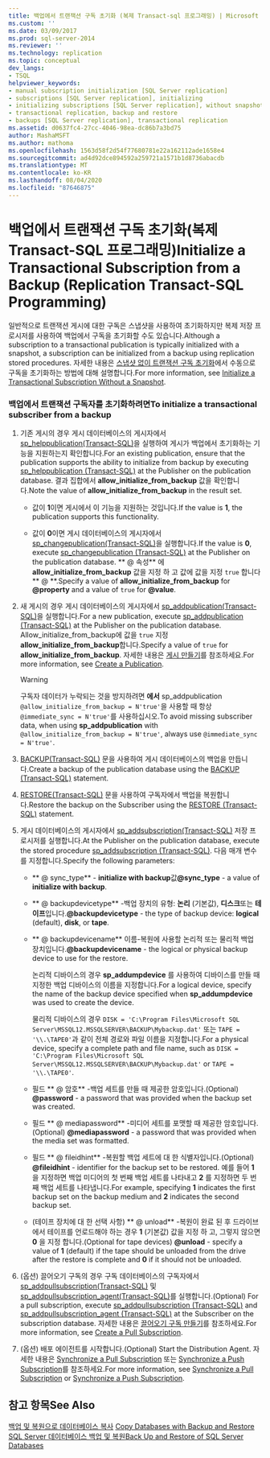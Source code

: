 ```yaml
---
title: 백업에서 트랜잭션 구독 초기화 (복제 Transact-sql 프로그래밍) | Microsoft Docs
ms.custom: ''
ms.date: 03/09/2017
ms.prod: sql-server-2014
ms.reviewer: ''
ms.technology: replication
ms.topic: conceptual
dev_langs:
- TSQL
helpviewer_keywords:
- manual subscription initialization [SQL Server replication]
- subscriptions [SQL Server replication], initializing
- initializing subscriptions [SQL Server replication], without snapshots
- transactional replication, backup and restore
- backups [SQL Server replication], transactional replication
ms.assetid: d0637fc4-27cc-4046-98ea-dc86b7a3bd75
author: MashaMSFT
ms.author: mathoma
ms.openlocfilehash: 1563d58f2d54f77680781e22a162112ade1658e4
ms.sourcegitcommit: ad4d92dce894592a259721a1571b1d8736abacdb
ms.translationtype: MT
ms.contentlocale: ko-KR
ms.lasthandoff: 08/04/2020
ms.locfileid: "87646875"
---
```

# <a name="initialize-a-transactional-subscription-from-a-backup-replication-transact-sql-programming"></a><span data-ttu-id="7a842-102">백업에서 트랜잭션 구독 초기화(복제 Transact-SQL 프로그래밍)</span><span class="sxs-lookup"><span data-stu-id="7a842-102">Initialize a Transactional Subscription from a Backup (Replication Transact-SQL Programming)</span></span>
  <span data-ttu-id="7a842-103">일반적으로 트랜잭션 게시에 대한 구독은 스냅샷을 사용하여 초기화하지만 복제 저장 프로시저를 사용하여 백업에서 구독을 초기화할 수도 있습니다.</span><span class="sxs-lookup"><span data-stu-id="7a842-103">Although a subscription to a transactional publication is typically initialized with a snapshot, a subscription can be initialized from a backup using replication stored procedures.</span></span> <span data-ttu-id="7a842-104">자세한 내용은 [스냅샷 없이 트랜잭션 구독 초기화](initialize-a-transactional-subscription-without-a-snapshot.md)에서 수동으로 구독을 초기화하는 방법에 대해 설명합니다.</span><span class="sxs-lookup"><span data-stu-id="7a842-104">For more information, see [Initialize a Transactional Subscription Without a Snapshot](initialize-a-transactional-subscription-without-a-snapshot.md).</span></span>  
  
### <a name="to-initialize-a-transactional-subscriber-from-a-backup"></a><span data-ttu-id="7a842-105">백업에서 트랜잭션 구독자를 초기화하려면</span><span class="sxs-lookup"><span data-stu-id="7a842-105">To initialize a transactional subscriber from a backup</span></span>  
  
1.  <span data-ttu-id="7a842-106">기존 게시의 경우 게시 데이터베이스의 게시자에서 [sp_helppublication&#40;Transact-SQL&#41;](/sql/relational-databases/system-stored-procedures/sp-helppublication-transact-sql)을 실행하여 게시가 백업에서 초기화하는 기능을 지원하는지 확인합니다.</span><span class="sxs-lookup"><span data-stu-id="7a842-106">For an existing publication, ensure that the publication supports the ability to initialize from backup by executing [sp_helppublication &#40;Transact-SQL&#41;](/sql/relational-databases/system-stored-procedures/sp-helppublication-transact-sql) at the Publisher on the publication database.</span></span> <span data-ttu-id="7a842-107">결과 집합에서 **allow_initialize_from_backup** 값을 확인합니다.</span><span class="sxs-lookup"><span data-stu-id="7a842-107">Note the value of **allow_initialize_from_backup** in the result set.</span></span>  
  
    -   <span data-ttu-id="7a842-108">값이 **1**이면 게시에서 이 기능을 지원하는 것입니다.</span><span class="sxs-lookup"><span data-stu-id="7a842-108">If the value is **1**, the publication supports this functionality.</span></span>  
  
    -   <span data-ttu-id="7a842-109">값이 **0**이면 게시 데이터베이스의 게시자에서 [sp_changepublication&#40;Transact-SQL&#41;](/sql/relational-databases/system-stored-procedures/sp-changepublication-transact-sql)을 실행합니다.</span><span class="sxs-lookup"><span data-stu-id="7a842-109">If the value is **0**, execute [sp_changepublication &#40;Transact-SQL&#41;](/sql/relational-databases/system-stored-procedures/sp-changepublication-transact-sql) at the Publisher on the publication database.</span></span> <span data-ttu-id="7a842-110">\*\* \@ 속성\*\* 에 **allow_initialize_from_backup** 값을 지정 하 고 값에 값을 지정 `true` 합니다 \*\* \@ \*\*.</span><span class="sxs-lookup"><span data-stu-id="7a842-110">Specify a value of **allow_initialize_from_backup** for **\@property** and a value of `true` for **\@value**.</span></span>  
  
2.  <span data-ttu-id="7a842-111">새 게시의 경우 게시 데이터베이스의 게시자에서 [sp_addpublication&#40;Transact-SQL&#41;](/sql/relational-databases/system-stored-procedures/sp-addpublication-transact-sql)을 실행합니다.</span><span class="sxs-lookup"><span data-stu-id="7a842-111">For a new publication, execute [sp_addpublication &#40;Transact-SQL&#41;](/sql/relational-databases/system-stored-procedures/sp-addpublication-transact-sql) at the Publisher on the publication database.</span></span> <span data-ttu-id="7a842-112">Allow_initialize_from_backup에 값을 `true` 지정 **allow_initialize_from_backup**합니다.</span><span class="sxs-lookup"><span data-stu-id="7a842-112">Specify a value of `true` for **allow_initialize_from_backup**.</span></span> <span data-ttu-id="7a842-113">자세한 내용은 [게시 만들기](publish/create-a-publication.md)를 참조하세요.</span><span class="sxs-lookup"><span data-stu-id="7a842-113">For more information, see [Create a Publication](publish/create-a-publication.md).</span></span>  
  
    > [!WARNING]  
    >  <span data-ttu-id="7a842-114">구독자 데이터가 누락되는 것을 방지하려면 **에서** sp_addpublication `@allow_initialize_from_backup = N'true'`을 사용할 때 항상 `@immediate_sync = N'true'`를 사용하십시오.</span><span class="sxs-lookup"><span data-stu-id="7a842-114">To avoid missing subscriber data, when using **sp_addpublication** with `@allow_initialize_from_backup = N'true'`, always use `@immediate_sync = N'true'`.</span></span>  
  
3.  <span data-ttu-id="7a842-115">[BACKUP&#40;Transact-SQL&#41;](/sql/t-sql/statements/backup-transact-sql) 문을 사용하여 게시 데이터베이스의 백업을 만듭니다.</span><span class="sxs-lookup"><span data-stu-id="7a842-115">Create a backup of the publication database using the [BACKUP &#40;Transact-SQL&#41;](/sql/t-sql/statements/backup-transact-sql) statement.</span></span>  
  
4.  <span data-ttu-id="7a842-116">[RESTORE&#40;Transact-SQL&#41;](/sql/t-sql/statements/restore-statements-transact-sql) 문을 사용하여 구독자에서 백업을 복원합니다.</span><span class="sxs-lookup"><span data-stu-id="7a842-116">Restore the backup on the Subscriber using the [RESTORE &#40;Transact-SQL&#41;](/sql/t-sql/statements/restore-statements-transact-sql) statement.</span></span>  
  
5.  <span data-ttu-id="7a842-117">게시 데이터베이스의 게시자에서 [sp_addsubscription&#40;Transact-SQL&#41;](/sql/relational-databases/system-stored-procedures/sp-addsubscription-transact-sql) 저장 프로시저를 실행합니다.</span><span class="sxs-lookup"><span data-stu-id="7a842-117">At the Publisher on the publication database, execute the stored procedure [sp_addsubscription &#40;Transact-SQL&#41;](/sql/relational-databases/system-stored-procedures/sp-addsubscription-transact-sql).</span></span> <span data-ttu-id="7a842-118">다음 매개 변수를 지정합니다.</span><span class="sxs-lookup"><span data-stu-id="7a842-118">Specify the following parameters:</span></span>  
  
    -   <span data-ttu-id="7a842-119">\*\* \@ sync_type\*\* - **initialize with backup**값</span><span class="sxs-lookup"><span data-stu-id="7a842-119">**\@sync_type** - a value of **initialize with backup**.</span></span>  
  
    -   <span data-ttu-id="7a842-120">\*\* \@ backupdevicetype\*\* -백업 장치의 유형: **논리** (기본값), **디스크**또는 **테이프**입니다.</span><span class="sxs-lookup"><span data-stu-id="7a842-120">**\@backupdevicetype** - the type of backup device: **logical** (default), **disk**, or **tape**.</span></span>  
  
    -   <span data-ttu-id="7a842-121">\*\* \@ backupdevicename\*\* 이름-복원에 사용할 논리적 또는 물리적 백업 장치입니다.</span><span class="sxs-lookup"><span data-stu-id="7a842-121">**\@backupdevicename** - the logical or physical backup device to use for the restore.</span></span>  
  
         <span data-ttu-id="7a842-122">논리적 디바이스의 경우 **sp_addumpdevice** 를 사용하여 디바이스를 만들 때 지정한 백업 디바이스의 이름을 지정합니다.</span><span class="sxs-lookup"><span data-stu-id="7a842-122">For a logical device, specify the name of the backup device specified when **sp_addumpdevice** was used to create the device.</span></span>  
  
         <span data-ttu-id="7a842-123">물리적 디바이스의 경우 `DISK = 'C:\Program Files\Microsoft SQL Server\MSSQL12.MSSQLSERVER\BACKUP\Mybackup.dat'` 또는 `TAPE = '\\.\TAPE0'`과 같이 전체 경로와 파일 이름을 지정합니다.</span><span class="sxs-lookup"><span data-stu-id="7a842-123">For a physical device, specify a complete path and file name, such as `DISK = 'C:\Program Files\Microsoft SQL Server\MSSQL12.MSSQLSERVER\BACKUP\Mybackup.dat'` or `TAPE = '\\.\TAPE0'`.</span></span>  
  
    -   <span data-ttu-id="7a842-124">필드 \*\* \@ 암호\*\* -백업 세트를 만들 때 제공한 암호입니다.</span><span class="sxs-lookup"><span data-stu-id="7a842-124">(Optional) **\@password** - a password that was provided when the backup set was created.</span></span>  
  
    -   <span data-ttu-id="7a842-125">필드 \*\* \@ mediapassword\*\* -미디어 세트를 포맷할 때 제공한 암호입니다.</span><span class="sxs-lookup"><span data-stu-id="7a842-125">(Optional) **\@mediapassword** - a password that was provided when the media set was formatted.</span></span>  
  
    -   <span data-ttu-id="7a842-126">필드 \*\* \@ fileidhint\*\* -복원할 백업 세트에 대 한 식별자입니다.</span><span class="sxs-lookup"><span data-stu-id="7a842-126">(Optional) **\@fileidhint** - identifier for the backup set to be restored.</span></span> <span data-ttu-id="7a842-127">예를 들어 **1** 을 지정하면 백업 미디어의 첫 번째 백업 세트를 나타내고 **2** 를 지정하면 두 번째 백업 세트를 나타냅니다.</span><span class="sxs-lookup"><span data-stu-id="7a842-127">For example, specifying **1** indicates the first backup set on the backup medium and **2** indicates the second backup set.</span></span>  
  
    -   <span data-ttu-id="7a842-128">(테이프 장치에 대 한 선택 사항) \*\* \@ unload\*\* -복원이 완료 된 후 드라이브에서 테이프를 언로드해야 하는 경우 **1** (기본값) 값을 지정 하 고, 그렇지 않으면 **0** 을 지정 합니다.</span><span class="sxs-lookup"><span data-stu-id="7a842-128">(Optional for tape devices) **\@unload** - specify a value of **1** (default) if the tape should be unloaded from the drive after the restore is complete and **0** if it should not be unloaded.</span></span>  
  
6.  <span data-ttu-id="7a842-129">(옵션) 끌어오기 구독의 경우 구독 데이터베이스의 구독자에서 [sp_addpullsubscription&#40;Transact-SQL&#41;](/sql/relational-databases/system-stored-procedures/sp-addpullsubscription-transact-sql) 및 [sp_addpullsubscription_agent&#40;Transact-SQL&#41;](/sql/relational-databases/system-stored-procedures/sp-addpullsubscription-agent-transact-sql)를 실행합니다.</span><span class="sxs-lookup"><span data-stu-id="7a842-129">(Optional) For a pull subscription, execute [sp_addpullsubscription &#40;Transact-SQL&#41;](/sql/relational-databases/system-stored-procedures/sp-addpullsubscription-transact-sql) and [sp_addpullsubscription_agent &#40;Transact-SQL&#41;](/sql/relational-databases/system-stored-procedures/sp-addpullsubscription-agent-transact-sql) at the Subscriber on the subscription database.</span></span> <span data-ttu-id="7a842-130">자세한 내용은 [끌어오기 구독 만들기](create-a-pull-subscription.md)를 참조하세요.</span><span class="sxs-lookup"><span data-stu-id="7a842-130">For more information, see [Create a Pull Subscription](create-a-pull-subscription.md).</span></span>  
  
7.  <span data-ttu-id="7a842-131">(옵션) 배포 에이전트를 시작합니다.</span><span class="sxs-lookup"><span data-stu-id="7a842-131">(Optional) Start the Distribution Agent.</span></span> <span data-ttu-id="7a842-132">자세한 내용은 [Synchronize a Pull Subscription](synchronize-a-pull-subscription.md) 또는 [Synchronize a Push Subscription](synchronize-a-push-subscription.md)를 참조하세요.</span><span class="sxs-lookup"><span data-stu-id="7a842-132">For more information, see [Synchronize a Pull Subscription](synchronize-a-pull-subscription.md) or [Synchronize a Push Subscription](synchronize-a-push-subscription.md).</span></span>  
  
## <a name="see-also"></a><span data-ttu-id="7a842-133">참고 항목</span><span class="sxs-lookup"><span data-stu-id="7a842-133">See Also</span></span>  
 <span data-ttu-id="7a842-134">[백업 및 복원으로 데이터베이스 복사](../databases/copy-databases-with-backup-and-restore.md) </span><span class="sxs-lookup"><span data-stu-id="7a842-134">[Copy Databases with Backup and Restore](../databases/copy-databases-with-backup-and-restore.md) </span></span>  
 [<span data-ttu-id="7a842-135">SQL Server 데이터베이스 백업 및 복원</span><span class="sxs-lookup"><span data-stu-id="7a842-135">Back Up and Restore of SQL Server Databases</span></span>](../backup-restore/back-up-and-restore-of-sql-server-databases.md)  
  
  
